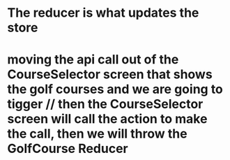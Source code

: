 # The reducer is what updates the store

# moving the api call out of the CourseSelector screen that shows the golf courses and we are going to tigger // then the CourseSelector screen will call the action to make the call, then we will throw the GolfCourse Reducer 